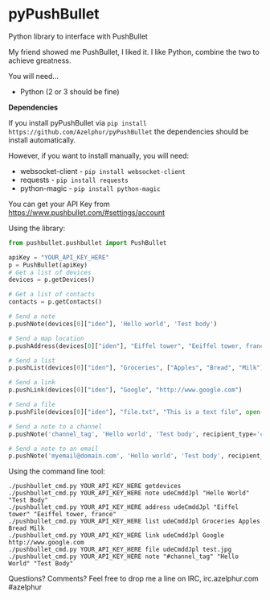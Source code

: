 pyPushBullet
============

Python library to interface with PushBullet

My friend showed me PushBullet, I liked it. I like Python, combine the two to achieve greatness.

You will need...
- Python (2 or 3 should be fine)

**Dependencies**

If you install pyPushBullet via ```pip install https://github.com/Azelphur/pyPushBullet``` the dependencies should be install automatically.

However, if you want to install manually, you will need:

- websocket-client - ```pip install websocket-client```
- requests - ```pip install requests```
- python-magic - ```pip install python-magic```

You can get your API Key from https://www.pushbullet.com/#settings/account

Using the library:

```python
from pushbullet.pushbullet import PushBullet

apiKey = "YOUR_API_KEY_HERE"
p = PushBullet(apiKey)
# Get a list of devices
devices = p.getDevices()

# Get a list of contacts
contacts = p.getContacts()

# Send a note
p.pushNote(devices[0]["iden"], 'Hello world', 'Test body')

# Send a map location
p.pushAddress(devices[0]["iden"], "Eiffel tower", "Eeiffel tower, france")

# Send a list
p.pushList(devices[0]["iden"], "Groceries", ["Apples", "Bread", "Milk"])

# Send a link
p.pushLink(devices[0]["iden"], "Google", "http://www.google.com")

# Send a file
p.pushFile(devices[0]["iden"], "file.txt", "This is a text file", open("file.txt", "rb"))

# Send a note to a channel
p.pushNote('channel_tag', 'Hello world', 'Test body', recipient_type='channel_tag')

# Send a note to an email
p.pushNote('myemail@domain.com', 'Hello world', 'Test body', recipient_type='email')


```

Using the command line tool:
```
./pushbullet_cmd.py YOUR_API_KEY_HERE getdevices
./pushbullet_cmd.py YOUR_API_KEY_HERE note udeCmddJpl "Hello World" "Test Body"
./pushbullet_cmd.py YOUR_API_KEY_HERE address udeCmddJpl "Eiffel tower" "Eeiffel tower, france"
./pushbullet_cmd.py YOUR_API_KEY_HERE list udeCmddJpl Groceries Apples Bread Milk
./pushbullet_cmd.py YOUR_API_KEY_HERE link udeCmddJpl Google http://www.google.com
./pushbullet_cmd.py YOUR_API_KEY_HERE file udeCmddJpl test.jpg
./pushbullet_cmd.py YOUR_API_KEY_HERE note "#channel_tag" "Hello World" "Test Body"

```

Questions? Comments?
Feel free to drop me a line on IRC, irc.azelphur.com #azelphur
